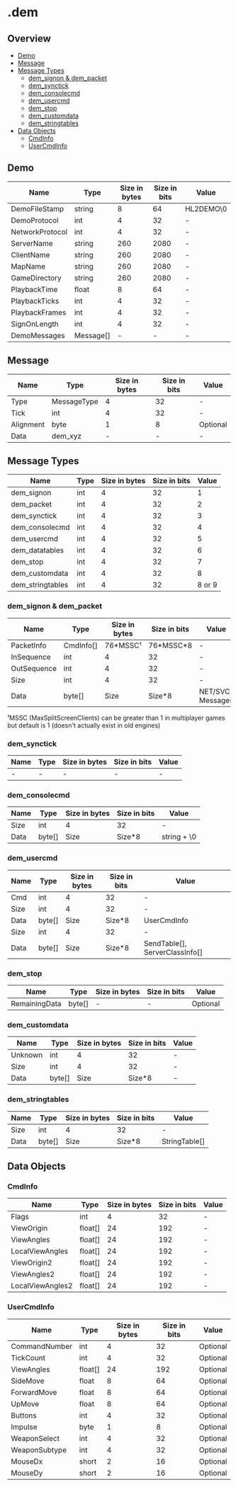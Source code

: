 # .dem

## Overview
- [Demo](#demo-header)
- [Message](#message)
- [Message Types](#message-types)
  - [dem_signon & dem_packet](#dem-signon-dem-packet)
  - [dem_synctick](#dem-signon)
  - [dem_consolecmd](#dem-consolecmd)
  - [dem_usercmd](#dem-usercmd)
  - [dem_stop](#dem-stop)
  - [dem_customdata](#dem-customdata)
  - [dem_stringtables](#dem-stringtables)
- [Data Objects](#data-objects)
  - [CmdInfo](#cmdinfo)
  - [UserCmdInfo](#usercmdinfo)

## Demo

| Name | Type | Size in bytes | Size in bits | Value |
| --- | --- | --- | --- | --- |
| DemoFileStamp | string | 8 | 64 | HL2DEMO\0 |
| DemoProtocol | int | 4 | 32 | - |
| NetworkProtocol | int | 4 | 32 | - |
| ServerName | string | 260 | 2080 | - |
| ClientName | string | 260 | 2080 | - |
| MapName | string | 260 | 2080 | - |
| GameDirectory | string | 260 | 2080 | - |
| PlaybackTime | float | 8 | 64 | - |
| PlaybackTicks | int | 4 | 32 | - |
| PlaybackFrames | int | 4 | 32 | - |
| SignOnLength | int | 4 | 32 | - |
| DemoMessages | Message[] | - | - | - |

## Message

| Name | Type | Size in bytes | Size in bits | Value |
| --- | --- | --- | --- | --- |
| Type | MessageType | 4 | 32 | - |
| Tick | int | 4 | 32 | - |
| Alignment | byte | 1 | 8 | Optional |
| Data | dem_xyz | - | - | - |

## Message Types

| Name | Type | Size in bytes | Size in bits | Value |
| --- | --- | --- | --- | --- |
| dem_signon | int | 4 | 32 | 1 |
| dem_packet | int | 4 | 32 | 2 |
| dem_synctick | int | 4 | 32 | 3 |
| dem_consolecmd | int | 4 | 32 | 4 |
| dem_usercmd | int | 4 | 32 | 5 |
| dem_datatables | int | 4 | 32 | 6 |
| dem_stop | int | 4 | 32 | 7 |
| dem_customdata | int | 4 | 32 | 8 |
| dem_stringtables | int | 4 | 32 | 8 or 9 |

### dem_signon & dem_packet

| Name | Type | Size in bytes | Size in bits | Value |
| --- | --- | --- | --- | --- |
| PacketInfo | CmdInfo[] | 76\*MSSC¹ | 76\*MSSC\*8 | - |
| InSequence | int | 4 | 32 | - |
| OutSequence | int | 4 | 32 | - |
| Size | int | 4 | 32 | - |
| Data | byte[] | Size | Size*8 | NET/SVC Messages |

¹MSSC (MaxSplitScreenClients) can be greater than 1 in multiplayer games but default is 1 (doesn't actually exist in old engines)

### dem_synctick

| Name | Type | Size in bytes | Size in bits | Value |
| --- | --- | --- | --- | --- |
| - | - | - | - | - |

### dem_consolecmd

| Name | Type | Size in bytes | Size in bits | Value |
| --- | --- | --- | --- | --- |
| Size | int | 4 | 32 | - |
| Data | byte[] | Size | Size*8 | string + \0 |

### dem_usercmd

| Name | Type | Size in bytes | Size in bits | Value |
| --- | --- | --- | --- | --- |
| Cmd | int | 4 | 32 | - |
| Size | int | 4 | 32 | - |
| Data | byte[] | Size | Size*8 | UserCmdInfo |
| Size | int | 4 | 32 | - |
| Data | byte[] | Size | Size*8 | SendTable[], ServerClassInfo[] |

### dem_stop

| Name | Type | Size in bytes | Size in bits | Value |
| --- | --- | --- | --- | --- |
| RemainingData | byte[] | - | - | Optional |

### dem_customdata

| Name | Type | Size in bytes | Size in bits | Value |
| --- | --- | --- | --- | --- |
| Unknown | int | 4 | 32 | - |
| Size | int | 4 | 32 | - |
| Data | byte[] | Size | Size*8 | - |

### dem_stringtables

| Name | Type | Size in bytes | Size in bits | Value |
| --- | --- | --- | --- | --- |
| Size | int | 4 | 32 | - |
| Data | byte[] | Size | Size*8 | StringTable[] |

## Data Objects

### CmdInfo

| Name | Type | Size in bytes | Size in bits | Value |
| --- | --- | --- | --- | --- |
| Flags | int | 4 | 32 | - |
| ViewOrigin | float[] | 24 | 192 | - |
| ViewAngles | float[] | 24 | 192 | - |
| LocalViewAngles | float[] | 24 | 192 | - |
| ViewOrigin2 | float[] | 24 | 192 | - |
| ViewAngles2 | float[] | 24 | 192 | - |
| LocalViewAngles2 | float[] | 24 | 192 | - |

### UserCmdInfo

| Name | Type | Size in bytes | Size in bits | Value |
| --- | --- | --- | --- | --- |
| CommandNumber | int | 4 | 32 | Optional |
| TickCount | int | 4 | 32 | Optional |
| ViewAngles | float[] | 24 | 192 | Optional |
| SideMove | float | 8 | 64 | Optional |
| ForwardMove | float | 8 | 64 | Optional |
| UpMove | float | 8 | 64 | Optional |
| Buttons | int | 4 | 32 | Optional |
| Impulse | byte | 1 | 8 | Optional |
| WeaponSelect | int | 4 | 32 | Optional |
| WeaponSubtype | int | 4 | 32 | Optional |
| MouseDx | short | 2 | 16 | Optional |
| MouseDy | short | 2 | 16 | Optional |